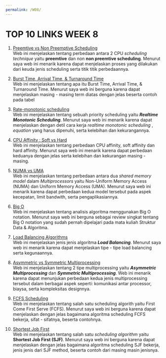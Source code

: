 ```yaml
---
permalink: /W08/
---
```


# TOP 10 LINKS WEEK 8

1. [Preemtive vs Non Preemptive Scheduling](https://www.tutorialspoint.com/preemptive-and-non-preemptive-scheduling)\
    Web ini menjelaskan tentang perbedaan antara 2 CPU *scheduling technique* yaitu **preemtive** dan non **non preemtive scheduling**. Menurut saya web ini menarik karena dapat menjelaskan proses yang dilakukan dari keuda jenis scheduling serta titik titik perbedaannya.

1. [Burst Time, Arrival Time, & Turnaround Time ](https://afteracademy.com/blog/what-is-burst-arrival-exit-response-waiting-turnaround-time-and-throughput)\
    Web ini menjelaskan tentang apa itu Burst Time, Arrival Time, & Turnaround Time. Menurut saya web ini berguna karena dapat menjelaskan masing - masing term diatas dengan jelas beserta contoh pada tabel

1. [Rate-monotonic scheduling](https://www.geeksforgeeks.org/rate-monotonic-scheduling/)\
    Web ini menjelaskan tentang sebuah priority scheduling yaitu ***Realtime Monotonic Scheduling***. Menurut saya web ini menarik karena dapat menjelaskan dengan detil cara kerja *realtime monotonic scheduling* , *equation* yang harus dipenuhi, serta kelebihan dan kekurangannya.

1. [CPU Affinity : Soft vs Hard](https://www.how-hard-can-it.be/cpu-affinity-introduction/)\
    Web ini menjelaskan tentang perbedaan CPU affinity, soft affinity dan hard affinity. Menurut saya web ini menarik karena dapat perbedaan keduanya dengan jelas serta kelebihan dan kekurangan masing - masing.

1. [NUMA vs UMA](https://www.geeksforgeeks.org/difference-between-uniform-memory-access-uma-and-non-uniform-memory-access-numa/)\
    Web ini menjelaskan tentang perbedaan antara dua *shared memory model* dalam *Multiprocessors* yaitu Non-Uniform Memory Access (NUMA) dan Uniform Memory Access (UMA). Menurut saya web ini menarik karena dapat perbedaan kedua model tersebut pada aspek kecepatan, limit bandwith, serta pengaplikasiannya.

1. [Big O](https://www.geeksforgeeks.org/analysis-algorithms-big-o-analysis/)\
    Web ini menjelaskan tentang analisis algoritma menggunakan Big O notation. Menurut saya web ini berguna sebagai review singkat tentang Big O notation yang sudah pernah dipelajari pada mata kuliah Struktur Data & Algoritma.

1. [Load Balancing Algorithms](https://kemptechnologies.com/load-balancer/load-balancing-algorithms-techniques/)\
    Web ini menjelaskan jenis jenis algoritma ***Load Balancing***. Menurut saya web ini menarik karena dapat menjelaskan tipe - tipe load balancing serta kegunaannya.

1. [Asymmetric vs Symmetric Multiprocessing](https://www.geeksforgeeks.org/difference-between-asymmetric-and-symmetric-multiprocessing/)\
    Web ini menjelaskan tentang 2 tipe multiprocessing yaitu  ***Asymmetric Multiprocessing*** dan ***Symmetric Multiprocessing***. Web ini menarik karena dapat menunjukan perbedaan kedua jenis multiprocessing tersebut dalam berbagai aspek seperti: komunikasi antar processor, biaysa, serta kompleksitas designnya.

1. [FCFS Scheduling](https://www.guru99.com/fcfs-scheduling.html)\
    Web ini menjelaskan tentang salah satu scheduling algorith yaitu First Come First Serve (FCFS). Menurut saya web ini berguna karena dapat menjelaskan dengan jelas bagaimana algoritma scheduling FCFS bekerja, sifat - sifatnya, beserta contohnya.

1. [Shortest Job First](https://www.guru99.com/shortest-job-first-sjf-scheduling.html)\
    Web ini menjelaskan tentang salah satu *scheduling algorithm* yaitu **Shortest Job First (SJF)**. Menurut saya web ini berguna karena dapat menjelaskan dengan jelas bagaimana algoritma scheduling SJF bekerja, jenis jenis dari SJF method, beserta contoh dari masing masin jenisnya.














